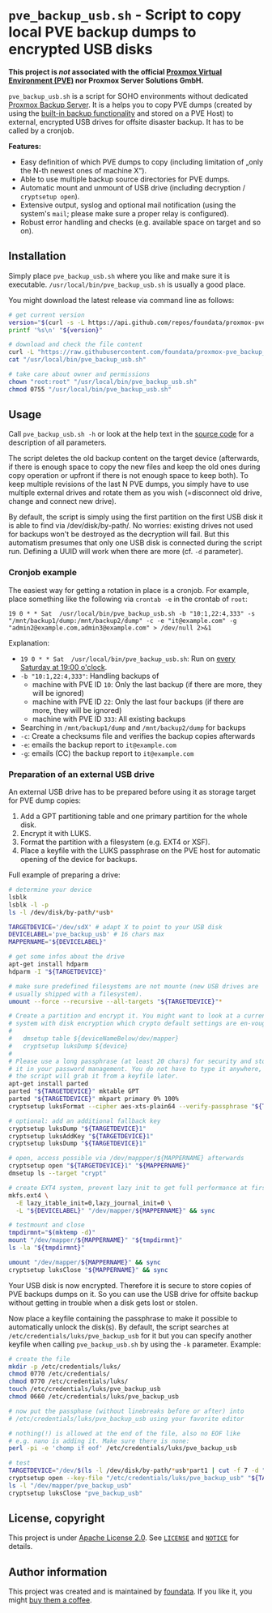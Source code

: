# `pve_backup_usb.sh` - Script to copy local PVE backup dumps to encrypted USB disks

**This project is *not* associated with the official [Proxmox Virtual Environment (PVE)](https://www.proxmox.com/en/proxmox-virtual-environment/overview) nor Proxmox Server Solutions GmbH.**

`pve_backup_usb.sh` is a script for SOHO environments without dedicated [Proxmox Backup Server](https://www.proxmox.com/en/proxmox-backup-server/overview). It is a helps you to copy PVE dumps (created by using the [built-in backup functionality](https://pve.proxmox.com/wiki/Backup_and_Restore) and stored on a PVE Host) to external, encrypted USB drives for offsite disaster backup. It has to be called by a cronjob.

**Features:**

* Easy definition of which PVE dumps to copy (including limitation of „only the N-th newest ones of machine X“).
* Able to use multiple backup source directories for PVE dumps.
* Automatic mount and unmount of USB drive (including decryption / `cryptsetup open`).
* Extensive output, syslog and optional mail notification (using the system's `mail`; please make sure a proper relay is configured).
* Robust error handling and checks (e.g. available space on target and so on).


## Installation

Simply place `pve_backup_usb.sh` where you like and make sure it is executable. `/usr/local/bin/pve_backup_usb.sh` is usually a good place.

You might download the latest release via command line as follows:

```bash
# get current version
version="$(curl -s -L https://api.github.com/repos/foundata/proxmox-pve_backup_usb/releases/latest | jq -r '.tag_name' | sed -e 's/^v//g')"
printf '%s\n' "${version}"

# download and check the file content
curl -L "https://raw.githubusercontent.com/foundata/proxmox-pve_backup_usb/v${version}/pve_backup_usb.sh"  > "/usr/local/bin/pve_backup_usb.sh"
cat "/usr/local/bin/pve_backup_usb.sh"

# take care about owner and permissions
chown "root:root" "/usr/local/bin/pve_backup_usb.sh"
chmod 0755 "/usr/local/bin/pve_backup_usb.sh"
```


## Usage

Call `pve_backup_usb.sh -h` or look at the help text in the [source code](./pve_backup_usb.sh) for a description of all parameters.

The script deletes the old backup content on the target device (afterwards, if there is enough space to copy the new files and keep the old ones during copy operation or upfront if there is not enough space to keep both). To keep multiple revisions of the last N PVE dumps, you simply have to use multiple external drives and rotate them as you wish (=disconnect old drive, change and connect new drive).

By default, the script is simply using the first partition on the first USB disk it is able to find via /dev/disk/by-path/. No worries: existing drives not used for backups won't be destroyed as the decryption will fail. But this automatism presumes that only one USB disk is connected during the script run. Defining a UUID will work when there are more (cf. `-d` parameter).


### Cronjob example

The easiest way for getting a rotation in place is a cronjob. For example, place something like the following via `crontab -e` in the crontab of `root`:

```
19 0 * * Sat  /usr/local/bin/pve_backup_usb.sh -b "10:1,22:4,333" -s "/mnt/backup1/dump:/mnt/backup2/dump" -c -e "it@example.com" -g "admin2@example.com,admin3@example.com" > /dev/null 2>&1
```

Explanation:

* `19 0 * * Sat  /usr/local/bin/pve_backup_usb.sh`: Run on [every Saturday at 19:00 o'clock](https://crontab.guru/#19_0_*_*_Sat).
* `-b "10:1,22:4,333"`: Handling backups of
  * machine with PVE ID `10`: Only the last backup (if there are more, they will be ignored)
  * machine with PVE ID `22`: Only the last four backups (if there are more, they will be ignored)
  * machine with PVE ID `333`: All existing backups
* Searching in `/mnt/backup1/dump` and `/mnt/backup2/dump` for backups
* `-c`: Create a checksums file and verifies the backup copies afterwards
* `-e`: emails the backup report to `it@example.com`
* `-g`: emails (CC) the backup report to `it@example.com`


### Preparation of an external USB drive

An external USB drive has to be prepared before using it as storage target for PVE dump copies:

1. Add a GPT partitioning table and one primary partition for the whole disk.
2. Encrypt it with LUKS.
3. Format the partition with a filesystem (e.g. EXT4 or XSF).
4. Place a keyfile with the LUKS passphrase on the PVE host for automatic opening of the device for backups.

Full example of preparing a drive:

```bash
# determine your device
lsblk
lsblk -l -p
ls -l /dev/disk/by-path/*usb*

TARGETDEVICE='/dev/sdX' # adapt X to point to your USB disk
DEVICELABEL='pve_backup_usb' # 16 chars max
MAPPERNAME="${DEVICELABEL}"

# get some infos about the drive
apt-get install hdparm
hdparm -I "${TARGETDEVICE}"

# make sure predefined filesystems are not mounte (new USB drives are
# usually shipped with a filesystem).
umount --force --recursive --all-targets "${TARGETDEVICE}"*

# Create a partition and encrypt it. You might want to look at a current
# system with disk encryption which crypto default settings are en-vouge:
#
#   dmsetup table ${deviceNameBelow/dev/mapper}
#   cryptsetup luksDump ${device}
#
# Please use a long passphrase (at least 20 chars) for security and store
# it in your password management. You do not have to type it anywhere,
# the script will grab it from a keyfile later.
apt-get install parted
parted "${TARGETDEVICE}" mktable GPT
parted "${TARGETDEVICE}" mkpart primary 0% 100%
cryptsetup luksFormat --cipher aes-xts-plain64 --verify-passphrase "${TARGETDEVICE}1"

# optional: add an additional fallback key
cryptsetup luksDump "${TARGETDEVICE}1"
cryptsetup luksAddKey "${TARGETDEVICE}1"
cryptsetup luksDump "${TARGETDEVICE}1"

# open, access possible via /dev/mappper/${MAPPERNAME} afterwards
cryptsetup open "${TARGETDEVICE}1" "${MAPPERNAME}"
dmsetup ls --target "crypt"

# create EXT4 system, prevent lazy init to get full performance at first use
mkfs.ext4 \
  -E lazy_itable_init=0,lazy_journal_init=0 \
  -L "${DEVICELABEL}" "/dev/mapper/${MAPPERNAME}" && sync

# testmount and close
tmpdirmnt="$(mktemp -d)"
mount "/dev/mapper/${MAPPERNAME}" "${tmpdirmnt}"
ls -la "${tmpdirmnt}"

umount "/dev/mapper/${MAPPERNAME}" && sync
cryptsetup luksClose "${MAPPERNAME}" && sync
```

Your USB disk is now encrypted. Therefore it is secure to store copies of PVE backups dumps on it. So you can use the USB drive for offsite backup without getting in trouble when a disk gets lost or stolen.

Now place a keyfile containing the passphrase to make it possible to automatically unlock the disk(s). By default, the script searches at `/etc/credentials/luks/pve_backup_usb` for it but you can specify another keyfile when calling `pve_backup_usb.sh` by using the `-k` parameter. Example:

```bash
# create the file
mkdir -p /etc/credentials/luks/
chmod 0770 /etc/credentials/
chmod 0770 /etc/credentials/luks/
touch /etc/credentials/luks/pve_backup_usb
chmod 0660 /etc/credentials/luks/pve_backup_usb

# now put the passphase (without linebreaks before or after) into
# /etc/credentials/luks/pve_backup_usb using your favorite editor

# nothing(!) is allowed at the end of the file, also no EOF like
# e.g. nano is adding it. Make sure there is none:
perl -pi -e 'chomp if eof' /etc/credentials/luks/pve_backup_usb

# test
TARGETDEVICE="/dev/$(ls -l /dev/disk/by-path/*usb*part1 | cut -f 7 -d "/" | head -n 1)"
cryptsetup open --key-file "/etc/credentials/luks/pve_backup_usb" "${TARGETDEVICE}" "pve_backup_usb"
ls -l "/dev/mapper/pve_backup_usb"
cryptsetup luksClose "pve_backup_usb"
```

## License, copyright

This project is under [Apache License 2.0](http://www.apache.org/licenses/LICENSE-2.0). See [`LICENSE`](./LICENSE) and [`NOTICE`](./NOTICE) for details.


## Author information

This project was created and is maintained by [foundata](https://foundata.com/). If you like it, you might [buy them a coffee](https://buy-me-a.coffee/proxmox-pve_backup_usb/).